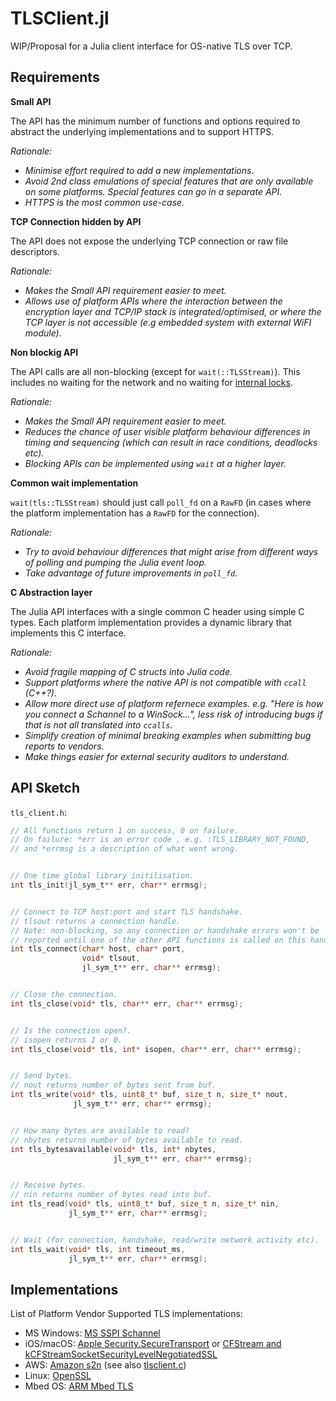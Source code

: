 # TLSClient.jl


WIP/Proposal for a Julia client interface for OS-native TLS over TCP.


## Requirements

**Small API**

The API has the minimum number of functions and options required to
abstract the underlying implementations and to support HTTPS. 

_Rationale:_
 - _Minimise effort required to add a new implementations_. 
 - _Avoid 2nd class emulations of special features that are only
   available on some platforms. Special features can go in a
   separate API._
 - _HTTPS is the most common use-case._


**TCP Connection hidden by API**

The API does not expose the underlying TCP connection or raw file descriptors.

_Rationale:_
 -  _Makes the Small API requirement easier to meet._
 -  _Allows use of platform APIs where the interaction between the
    encryption layer and TCP/IP stack is integrated/optimised, or
    where the TCP layer is not accessible (e.g embedded system with
    external WiFI module)._


**Non blockig API**

The API calls are all non-blocking (except for `wait(::TLSStream)`).
This includes no waiting for the network and no waiting for
[internal locks](https://github.com/JuliaWeb/MbedTLS.jl/blob/master/src/ssl.jl#L211).

_Rationale:_
 - _Makes the Small API requirement easier to meet._
 - _Reduces the chance of user visible platform behaviour differences
   in timing and sequencing (which can result in race conditions,
   deadlocks etc)._
 - _Blocking APIs can be implemented  using `wait` at a higher layer._


**Common wait implementation**

`wait(tls::TLSStream)` should just call `poll_fd` on a `RawFD` (in cases
where the platform implementation has a `RawFD` for the connection).

_Rationale:_
 - _Try to avoid behaviour differences that might arise from different
   ways of polling and pumping the Julia event loop._
 - _Take advantage of future improvements in `poll_fd`._


**C Abstraction layer**

The Julia API interfaces with a single common C header using simple C types.
Each platform implementation provides a dynamic library that implements this
C interface.

_Rationale:_
 - _Avoid fragile mapping of C structs into Julia code._
 - _Support platforms where the native API is not compatible with
   `ccall` (C++?)._
 - _Allow more direct use of platform refernece examples. e.g.
   "Here is how you connect a Schannel to a WinSock...",
   less risk of introducing bugs if that is not all translated into `ccalls`._
 - _Simplify creation of minimal breaking examples when submitting bug reports
   to vendors_.
 - _Make things easier for external security auditors to understand._
            

## API Sketch

`tls_client.h`:

```C
// All functions return 1 on success, 0 on failure.
// On failure: *err is an error code , e.g. :TLS_LIBRARY_NOT_FOUND,
// and *errmsg is a description of what went wrong.


// One time global library initilisation.
int tls_init(jl_sym_t** err, char** errmsg);


// Connect to TCP host:port and start TLS handshake.
// tlsout returns a connection handle.
// Note: non-blocking, so any connection or handshake errors won't be
// reported until one of the other API functions is called on this handle.
int tls_connect(char* host, char* port,
                void* tlsout,
                jl_sym_t** err, char** errmsg);


// Close the connection.
int tls_close(void* tls, char** err, char** errmsg);


// Is the connection open?.
// isopen returns 1 or 0.
int tls_close(void* tls, int* isopen, char** err, char** errmsg);


// Send bytes.
// nout returns number of bytes sent from buf.
int tls_write(void* tls, uint8_t* buf, size_t n, size_t* nout,
              jl_sym_t** err, char** errmsg);


// How many bytes are available to read?
// nbytes returns number of bytes available to read.
int tls_bytesavailable(void* tls, int* nbytes,
                       jl_sym_t** err, char** errmsg);


// Receive bytes.
// nin returns number of bytes read into buf.
int tls_read(void* tls, uint8_t* buf, size_t n, size_t* nin,
             jl_sym_t** err, char** errmsg);


// Wait (for connection, handshake, read/write network activity etc).
int tls_wait(void* tls, int timeout_ms,
             jl_sym_t** err, char** errmsg);
```


## Implementations

List of Platform Vendor Supported TLS implementations:
 - MS Windows: [MS SSPI Schannel](https://msdn.microsoft.com/en-us/library/windows/desktop/aa374782(v=vs.85).aspx)
 - iOS/macOS: [Apple Security.SecureTransport](https://developer.apple.com/documentation/security/secure_transport) or [CFStream and kCFStreamSocketSecurityLevelNegotiatedSSL](https://github.com/dinhviethoa/libetpan/blob/master/src/data-types/mailstream_cfstream.c#L976)
 - AWS: [Amazon s2n](https://github.com/awslabs/s2n) (see also [tlsclient.c](https://github.com/samoconnor/tlsclient/blob/master/tlsclient.c))
 - Linux: [OpenSSL](https://www.openssl.org)
 - Mbed OS: [ARM Mbed TLS](https://github.com/ARMmbed/mbedtls)
